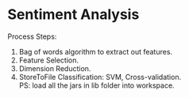 # Sentiment Analysis
Process Steps:  
  1. Bag of words algorithm to extract out features.
  2. Feature Selection. 
  3. Dimension Reduction. 
  4. StoreToFile  Classification: SVM, Cross-validation.  
  PS: load all the jars in lib folder into workspace.
